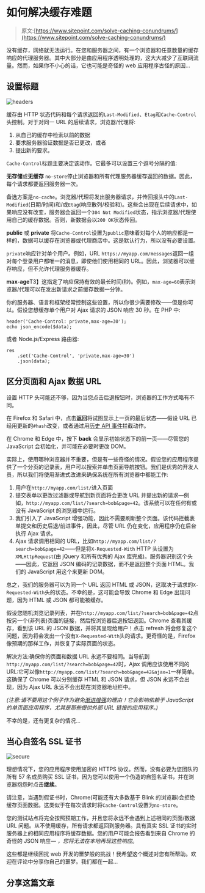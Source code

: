 # 如何解决缓存难题

> 原文:[https://www.sitepoint.com/solve-caching-conundrums/](https://www.sitepoint.com/solve-caching-conundrums/)

没有缓存，网络就无法运行。在您和服务器之间，有一个浏览器和任意数量的缓存响应的代理服务器。其中大部分是由应用程序透明处理的，这大大减少了互联网流量。然而，如果你不小心的话，它也可能是奇怪的 web 应用程序古怪的原因…

## 设置标题

![headers](../Images/6c9d5084ef8c6a5d004d1053b5296fed.png)

缓存由 HTTP 状态代码和每个请求返回的`Last-Modified`、`Etag`和`Cache-Control`头控制。对于对同一 URL 的后续请求，浏览器/代理将:

1.  从自己的缓存中检索以前的数据
2.  要求服务器验证数据是否已更改，或者
3.  提出新的要求。

`Cache-Control`标题主要决定该动作。它最多可以设置三个逗号分隔的值:

**无存储**或**无缓存**
`no-store`停止浏览器和所有代理服务器缓存返回的数据。因此，每个请求都要返回服务器一次。

备选方案是`no-cache`。浏览器/代理将发出服务器请求，并传回报头中的`Last-Modified`(日期/时间)和/或`Etag`(响应散列/校验和)。这些会出现在后续请求中，如果响应没有改变，服务器会返回一个`304 Not Modified`状态，指示浏览器/代理使用自己的缓存数据。否则，新数据会以`200 OK`状态传回。

**public** 或 **private**
将`Cache-Control`设置为`public`意味着对每个人的响应都是一样的，数据可以缓存在浏览器或代理商店中。这是默认行为，所以没有必要设置。

`private`响应针对单个用户。例如，URL `https://myapp.com/messages`返回一组对每个登录用户都唯一的消息，即使他们使用相同的 URL。因此，浏览器可以缓存响应，但不允许代理服务器缓存。

**max-age**T3】这指定了响应保持有效的最长时间(秒)。例如，`max-age=60`表示浏览器/代理可以在发出新请求之前缓存数据一分钟。

你的服务器、语言和框架经常控制这些设置，所以你很少需要修改——但是你可以。假设您想缓存单个用户对 Ajax 请求的 JSON 响应 30 秒。在 PHP 中:

```
header('Cache-Control: private,max-age=30');
echo json_encode($data);
```

或者 Node.js/Express 路由器:

```
res
    .set('Cache-Control', 'private,max-age=30')
    .json(data);
```

## 区分页面和 Ajax 数据 URL

设置 HTTP 头可能还不够，因为当您点击后退按钮时，浏览器的工作方式略有不同。

在 Firefox 和 Safari 中，点击**返回**将试图显示上一页的最后状态——假设 URL 已经用更新的`#hash`改变，或者通过用[历史 API 事件](https://www.sitepoint.com/javascript-history-pushstate/)拦截动作。

在 Chrome 和 Edge 中，按下 **back** 会显示初始状态下的前一页——尽管您的 JavaScript 会初始化，并可能在必要时更改 DOM。

实际上，使用哪种浏览器并不重要，但是有一些奇怪的情况。假设您的应用程序提供了一个分页的记录表，用户可以搜索并单击页面导航按钮。我们是优秀的开发人员，所以我们将使用渐进式改进来确保系统在所有浏览器中都能工作:

1.  用户在`http://myapp.com/list/`进入页面
2.  提交表单以更改过滤器或导航到新页面将会更改 URL 并提出新的请求—例如，`http://myapp.com/list/?search=bob&page=42`。该系统可以在任何有或没有 JavaScript 的浏览器中运行。
3.  我们引入了 JavaScript 增强功能，因此不需要刷新整个页面。该代码拦截表单提交和历史后退/前进事件，因此，尽管 URL 仍在变化，应用程序仍在后台执行 Ajax 请求。
4.  Ajax 请求调用相同的 URL，比如`http://myapp.com/list/?search=bob&page=42`——但是将`X-Requested-With` HTTP 头设置为`XMLHttpRequest`(由 jQuery 和所有优秀的 Ajax 库完成)。服务器识别这个头——因此，它返回 JSON 编码的记录数据，而不是返回整个页面 HTML。我们的 JavaScript 用这个来更新 DOM。

总之，我们的服务器可以为同一个 URL 返回 HTML 或 JSON，这取决于请求的`X-Requested-With`头的状态。不幸的是，这可能会导致 Chrome 和 Edge 出现问题，因为 HTML 或 JSON 都可能被缓存。

假设您随机浏览记录列表，并在`http://myapp.com/list/?search=bob&page=42`点按另一个(非列表)页面的链接，然后按浏览器后退按钮返回。Chrome 查看其缓存，看到该 URL 的 JSON 数据，并将其呈现给用户！点击 refresh 将会修复这个问题，因为将会发出一个没有`X-Requested-With`头的请求。更奇怪的是，Firefox 像预期的那样工作，并恢复了实际页面的状态。

解决方法:确保你的页面和数据 URL 永远不要相同。当导航到`http://myapp.com/list/?search=bob&page=42`时，Ajax 调用应该使用不同的 URL:它可以像`http://myapp.com/list/?search=bob&page=42&ajax=1`一样简单。这确保了 Chrome 可以分别缓存 HTML 和 JSON 请求，但 JSON 永远不会出现，因为 Ajax URL 永远不会出现在浏览器地址栏中。

*(注意:请不要用这个例子作为避免[渐进增强](https://www.sitepoint.com/javascript-dependency-backlash-myth-busting-progressive-enhancement/)的理由！它会影响依赖于 JavaScript 的单页面应用程序，尤其是那些提供外部 URL 链接的应用程序。)*

不幸的是，还有更复杂的情况…

## 当心自签名 SSL 证书

![secure](../Images/093a4030340a11e9039e4fbd99d7e180.png)

理想情况下，您的应用程序使用加密的 HTTPS 协议。然而，没有必要为您团队的所有 57 名成员购买 SSL 证书，因为您可以使用一个伪造的自签名证书，并在浏览器抱怨时点击**继续**。

请注意，当遇到假证书时，Chrome(可能还有大多数基于 Blink 的浏览器)会拒绝缓存页面数据。这类似于在每次请求时将`Cache-Control`设置为`no-store`。

您的测试站点将完全按照预期工作，并且您将永远不会遇到上述相同的页面/数据 URL 问题。从不使用缓存，所有请求都返回到服务器。具有真实 SSL 证书的实时服务器上的相同应用程序将缓存数据。您的用户可能会报告看到来自 Chrome 的奇怪的 JSON 响应— *，您将无法在本地再现这些响应*。

这些都是继续困扰 web 开发的噩梦般的挑战！我希望这个概述对您有所帮助。欢迎在评论中分享你自己的噩梦。我们都在一起…

## 分享这篇文章